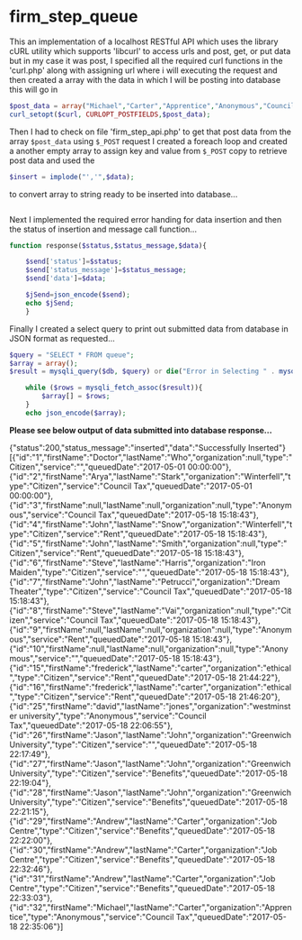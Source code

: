 # firm_step_queue

This an implementation of a localhost RESTful API which uses the library cURL utility which supports 'libcurl' to access urls and post, get, or put data but in my case it was post, I specified all the required curl functions in the 'curl.php' along with assigning url where i will executing the request and then created a array with the data in which I will be posting into database this will go in 

```php
$post_data = array("Michael","Carter","Apprentice","Anonymous","Council Tax");
curl_setopt($curl, CURLOPT_POSTFIELDS,$post_data);
```
Then I had to check on file 'firm_step_api.php' to get that post data from the array `$post_data` using `$_POST` request
I created a foreach loop and created a another empty array to assign key and value from ``$_POST`` copy to retrieve post data
and used the 
```php 
$insert = implode("','",$data); 
```
to convert array to string ready to be inserted into database...

```php $insert = ("INSERT INTO queue (firstName, lastName,organization,type,service) VALUES ('{$insert}')");
```

Next I implemented the required error handing for data insertion and then the status of insertion and message call function...

```php 
function response($status,$status_message,$data){

    $send['status']=$status;
    $send['status_message']=$status_message;
    $send['data']=$data;

    $jSend=json_encode($send);
    echo $jSend;
    }
```
Finally I created a select query to print out submitted data from database in JSON format as requested...

```php 
$query = "SELECT * FROM queue";
$array = array();
$result = mysqli_query($db, $query) or die("Error in Selecting " . mysqli_error($db));

	while ($rows = mysqli_fetch_assoc($result)){
		$array[] = $rows;
	}
	echo json_encode($array);
```
**Please see below output of data submitted into database response...**

{"status":200,"status_message":"inserted","data":"Successfully Inserted"}
[{"id":"1","firstName":"Doctor","lastName":"Who","organization":null,"type":"Citizen","service":"","queuedDate":"2017-05-01 00:00:00"},{"id":"2","firstName":"Arya","lastName":"Stark","organization":"Winterfell","type":"Citizen","service":"Council Tax","queuedDate":"2017-05-01 00:00:00"},{"id":"3","firstName":null,"lastName":null,"organization":null,"type":"Anonymous","service":"Council Tax","queuedDate":"2017-05-18 15:18:43"},{"id":"4","firstName":"John","lastName":"Snow","organization":"Winterfell","type":"Citizen","service":"Rent","queuedDate":"2017-05-18 15:18:43"},{"id":"5","firstName":"John","lastName":"Smith","organization":null,"type":"Citizen","service":"Rent","queuedDate":"2017-05-18 15:18:43"},{"id":"6","firstName":"Steve","lastName":"Harris","organization":"Iron Maiden","type":"Citizen","service":"","queuedDate":"2017-05-18 15:18:43"},{"id":"7","firstName":"John","lastName":"Petrucci","organization":"Dream Theater","type":"Citizen","service":"Council Tax","queuedDate":"2017-05-18 15:18:43"},{"id":"8","firstName":"Steve","lastName":"Vai","organization":null,"type":"Citizen","service":"Council Tax","queuedDate":"2017-05-18 15:18:43"},{"id":"9","firstName":null,"lastName":null,"organization":null,"type":"Anonymous","service":"Rent","queuedDate":"2017-05-18 15:18:43"},{"id":"10","firstName":null,"lastName":null,"organization":null,"type":"Anonymous","service":"","queuedDate":"2017-05-18 15:18:43"},{"id":"15","firstName":"frederick","lastName":"carter","organization":"ethical","type":"Citizen","service":"Rent","queuedDate":"2017-05-18 21:44:22"},{"id":"16","firstName":"frederick","lastName":"carter","organization":"ethical","type":"Citizen","service":"Rent","queuedDate":"2017-05-18 21:46:20"},{"id":"25","firstName":"david","lastName":"jones","organization":"westminster university","type":"Anonymous","service":"Council Tax","queuedDate":"2017-05-18 22:06:55"},{"id":"26","firstName":"Jason","lastName":"John","organization":"Greenwich University","type":"Citizen","service":"","queuedDate":"2017-05-18 22:17:49"},{"id":"27","firstName":"Jason","lastName":"John","organization":"Greenwich University","type":"Citizen","service":"Benefits","queuedDate":"2017-05-18 22:19:04"},{"id":"28","firstName":"Jason","lastName":"John","organization":"Greenwich University","type":"Citizen","service":"Benefits","queuedDate":"2017-05-18 22:21:15"},{"id":"29","firstName":"Andrew","lastName":"Carter","organization":"Job Centre","type":"Citizen","service":"Benefits","queuedDate":"2017-05-18 22:22:00"},{"id":"30","firstName":"Andrew","lastName":"Carter","organization":"Job Centre","type":"Citizen","service":"Benefits","queuedDate":"2017-05-18 22:32:46"},{"id":"31","firstName":"Andrew","lastName":"Carter","organization":"Job Centre","type":"Citizen","service":"Benefits","queuedDate":"2017-05-18 22:33:03"},{"id":"32","firstName":"Michael","lastName":"Carter","organization":"Apprentice","type":"Anonymous","service":"Council Tax","queuedDate":"2017-05-18 22:35:06"}]
